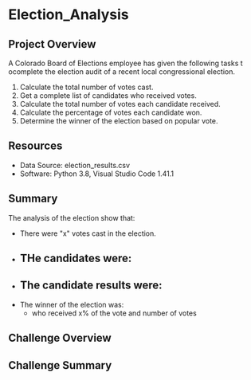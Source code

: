 # Election_Analysis

## Project Overview
A Colorado Board of Elections employee has given the following tasks t ocomplete the election audit of a recent local congressional election.

1. Calculate the total number of votes cast.
2. Get a complete list of candidates who received votes.
3. Calculate the total number of votes each candidate received.
4. Calculate the percentage of votes each candidate won.
5. Determine the winner of the election based on popular vote.

## Resources
- Data Source: election_results.csv
- Software: Python 3.8, Visual Studio Code 1.41.1

## Summary
The analysis of the election show that:
- There were "x" votes cast in the election.
- THe candidates were:
	- 
- The candidate results were: 
	-
- The winner of the election was:
	- who received x% of the vote and number of votes

## Challenge Overview

## Challenge Summary
